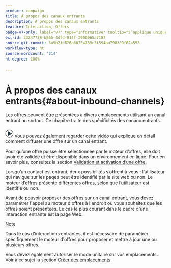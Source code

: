 ```yaml
---
product: campaign
title: À propos des canaux entrants
description: À propos des canaux entrants
feature: Interaction, Offers
badge-v7-only: label="v7" type="Informative" tooltip="S’applique uniquement à Campaign Classic v7"
exl-id: 33247728-b865-4dfd-814f-2900965a7187
source-git-commit: 3a9b21d626b60754789c3f594ba798309f62a553
workflow-type: ht
source-wordcount: '214'
ht-degree: 100%

---
```


# À propos des canaux entrants{#about-inbound-channels}



Les offres peuvent être présentées à divers emplacements utilisant un canal entrant ou sortant. Ce chapitre traite des spécificités des canaux entrants.

![](assets/do-not-localize/how-to-video.png) Vous pouvez également regarder cette [vidéo](https://helpx.adobe.com/campaign/classic/how-to/deliver-an-offer-on-inbound-channel-in-acv6.html) qui explique en détail comment diffuser une offre sur un canal entrant.

Pour qu’une offre puisse être sélectionnée par le moteur d’offres, elle doit avoir été validée et être disponible dans un environnement en ligne. Pour en savoir plus, consultez la section [Validation et activation d’une offre](../../interaction/using/approving-and-activating-an-offer.md).

Lorsqu’un contact est entrant, deux possibilités s’offrent à vous : l’utilisateur qui navigue sur les pages peut être identifié par le site web ou non. Le moteur d’offres présente différentes offres, selon que l’utilisateur est identifié ou non.

Avant de pouvoir proposer des offres sur un canal entrant, vous devez paramétrer l&#39;appel au moteur d&#39;offres à l&#39;endroit où vous souhaitez que les offres soient présentées. Le cas le plus courant dans le cadre d&#39;une interaction entrante est la page Web.

>[!NOTE]
>
>Dans le cas d&#39;interactions entrantes, il est nécessaire de paramétrer spécifiquement le moteur d&#39;offres pour proposer et mettre à jour une ou plusieurs offres.
>
>Vous devez également autoriser le mode unitaire sur vos emplacements. Voir à ce sujet la section [Créer des emplacements](../../interaction/using/creating-offer-spaces.md).
